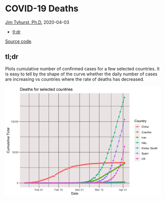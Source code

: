 COVID-19 Deaths
================
[Jim Tyhurst, Ph.D.](https://www.jimtyhurst.com/)
2020-04-03

  - [tl;dr](#tldr)

[Source code](./covid19_deaths.Rmd).

## tl;dr

Plots cumulative number of confirmed cases for a few selected countries.
It is easy to tell by the shape of the curve whether the daily number of
cases are increasing vs countries where the rate of deaths has
decreased.

![](covid19_deaths_files/figure-gfm/total_by_country_summary-1.png)<!-- -->
